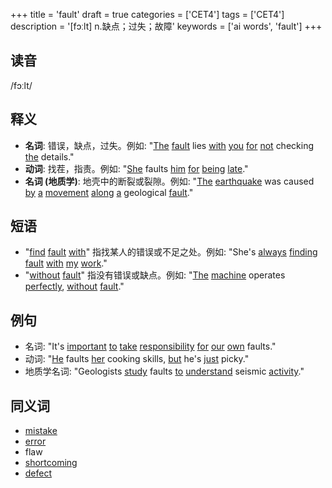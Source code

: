 +++
title = 'fault'
draft = true
categories = ['CET4']
tags = ['CET4']
description = '[fɔːlt] n.缺点；过失；故障'
keywords = ['ai words', 'fault']
+++

## 读音
/fɔːlt/

## 释义
- **名词**: 错误，缺点，过失。例如: "[The](/zh/post/the/) [fault](/zh/post/fault/) lies [with](/zh/post/with/) [you](/zh/post/you/) [for](/zh/post/for/) [not](/zh/post/not/) checking [the](/zh/post/the/) details."
- **动词**: 找茬，指责。例如: "[She](/zh/post/she/) faults [him](/zh/post/him/) [for](/zh/post/for/) [being](/zh/post/being/) [late](/zh/post/late/)."
- **名词 (地质学)**: 地壳中的断裂或裂隙。例如: "[The](/zh/post/the/) [earthquake](/zh/post/earthquake/) was caused [by](/zh/post/by/) [a](/zh/post/a/) [movement](/zh/post/movement/) [along](/zh/post/along/) [a](/zh/post/a/) geological [fault](/zh/post/fault/)."

## 短语
- "[find](/zh/post/find/) [fault](/zh/post/fault/) [with](/zh/post/with/)" 指找某人的错误或不足之处。例如: "She's [always](/zh/post/always/) [finding](/zh/post/finding/) [fault](/zh/post/fault/) [with](/zh/post/with/) [my](/zh/post/my/) [work](/zh/post/work/)."
- "[without](/zh/post/without/) [fault](/zh/post/fault/)" 指没有错误或缺点。例如: "[The](/zh/post/the/) [machine](/zh/post/machine/) operates [perfectly](/zh/post/perfectly/), [without](/zh/post/without/) [fault](/zh/post/fault/)."

## 例句
- 名词: "It's [important](/zh/post/important/) [to](/zh/post/to/) [take](/zh/post/take/) [responsibility](/zh/post/responsibility/) [for](/zh/post/for/) [our](/zh/post/our/) [own](/zh/post/own/) faults."
- 动词: "[He](/zh/post/he/) faults [her](/zh/post/her/) cooking skills, [but](/zh/post/but/) he's [just](/zh/post/just/) picky."
- 地质学名词: "Geologists [study](/zh/post/study/) faults [to](/zh/post/to/) [understand](/zh/post/understand/) seismic [activity](/zh/post/activity/)."

## 同义词
- [mistake](/zh/post/mistake/)
- [error](/zh/post/error/)
- flaw
- [shortcoming](/zh/post/shortcoming/)
- [defect](/zh/post/defect/)

